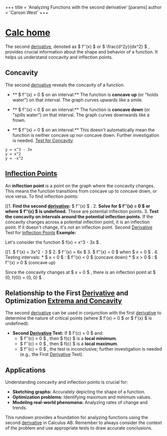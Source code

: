 +++
 title = 'Analyzing Functions with the second derivative'
[params]
	author = 'Carson West'
+++
# [Calc home](./../calc-home/)

The second [derivative](./../derivative/), denoted as  $ f''(x) $  or  $ \frac{d^2y}{dx^2} $ , provides crucial information about the shape and behavior of a function.  It helps us understand concavity and inflection points.

## Concavity

The second [derivative](./../derivative/) reveals the concavity of a function.

* ** $ f''(x) > 0 $  on an interval:** The function is **concave up** (or "holds water") on that interval.  The graph curves upwards like a smile.

* ** $ f''(x) < 0 $  on an interval:** The function is **concave down** (or "spills water") on that interval. The graph curves downwards like a frown.

* ** $ f''(x) = 0 $  on an interval:** This doesn't automatically mean the function is neither concave up nor concave down.  Further investigation is needed. [Test for Concavity](./../test-for-concavity/)

```desmos-graph
y = x^3 - 3x
y = x^2
y = -x^2
```

## [Inflection Points](./../inflection-points/) 
An **inflection point** is a point on the graph where the concavity changes.  This means the function transitions from concave up to concave down, or vice versa.  To find inflection points:

[[1. **Find the second [derivative](./../derivative/):**  $ f''(x) $ .
2. **Solve for  $ f''(x) = 0 $  or where  $ f''(x) $  is undefined.**  These are potential inflection points.
3. **Test the concavity on intervals around the potential inflection points.** If the concavity changes across a potential inflection point, it is an inflection point. If it doesn't change, it's not an inflection point. Second [Derivative](./../derivative/) Test for [Inflection Points](./../inflection-points/) 
**Example:**

Let's consider the function  $ f(x) = x^3 - 3x $ .

[[1.  $ f'(x) = 3x^2 - 3 $ 
2.  $ f''(x) = 6x $ 
3.  $ f''(x) = 0 $  when  $ x = 0 $ .
4. Testing intervals:
    *  $ x < 0 $ :  $ f''(x) < 0 $  (concave down)
    *  $ x > 0 $ :  $ f''(x) > 0 $  (concave up)

Since the concavity changes at  $ x = 0 $ , there is an inflection point at  $ (0, f(0)) = (0, 0) $ .


## Relationship to the First [Derivative](./../derivative/) and Optimization [Extrema and Concavity](./../extrema-and-concavity/)

The second [derivative](./../derivative/) can be used in conjunction with the first [derivative](./../derivative/) to determine the nature of critical points (where  $ f'(x) = 0 $  or  $ f'(x) $  is undefined):

* **Second [Derivative](./../derivative/) Test:** If  $ f'(c) = 0 $  and:
    *  $ f''(c) > 0 $ , then  $ f(c) $  is a **local minimum**.
    *  $ f''(c) < 0 $ , then  $ f(c) $  is a **local maximum**.
    *  $ f''(c) = 0 $ , the test is inconclusive; further investigation is needed (e.g., the First [Derivative](./../derivative/) Test).


## Applications

Understanding concavity and inflection points is crucial for:

* **Sketching graphs:** Accurately depicting the shape of a function.
* **Optimization problems:** Identifying maximum and minimum values.
* **Modeling real-world phenomena:** Analyzing rates of change and trends.


This rundown provides a foundation for analyzing functions using the second [derivative](./../derivative/) in Calculus AB.  Remember to always consider the context of the problem and use appropriate tests to draw accurate conclusions.
